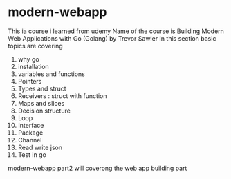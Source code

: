 # modern-webapp
This ia course i learned from udemy 
Name of the course is Building Modern Web Applications with Go (Golang) by Trevor Sawler
In this section basic topics are covering
1. why go
2. installation
3. variables and functions
4. Pointers
5. Types and struct
6. Receivers : struct with function
7. Maps and slices
8. Decision structure
9. Loop
10. Interface
11. Package
12. Channel
13. Read write json
14. Test in go

modern-webapp part2 will coverong the web app building part
